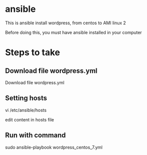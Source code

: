 # ansible
This is ansible install wordpress, from centos to AMI linux 2

Before doing this, you must have ansible installed in your computer
# Steps to take
## Download file wordpress.yml
Download file wordpress.yml
## Setting hosts
vi /etc/ansible/hosts

edit content in hosts file
## Run with command
sudo ansible-playbook wordpress_centos_7.yml

